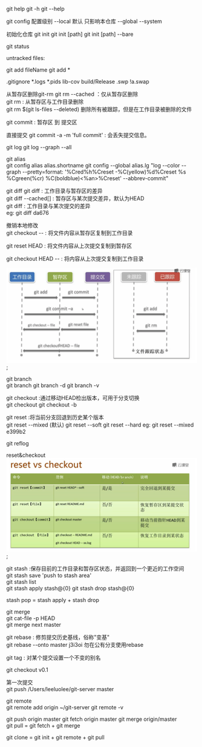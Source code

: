 git help <command>
git <command> -h 
git <command> --help

git config
配置级别
--local 默认 只影响本仓库
--global
--system  

初始化仓库
git init
git init [path]
git init [path] --bare

git status  

untracked files:

git add fileName
git add * 

.gitignore
*.logs
*.pids
lib-cov
build/Release
.swp
!a.swap

从暂存区删除git-rm
git rm --cached  ：仅从暂存区删除  
git rm           : 从暂存区与工作目录删除  
git rm $(git ls-files --deleted)  删除所有被跟踪，但是在工作目录被删除的文件  

git commit     : 暂存区 到 提交区  

直接提交
git commit -a -m 'full commit'
: 会丢失提交信息。  

git log 
git log --graph --all   

git alias  
git config alias alias.shortname <fullcommand>
git config --global alias.lg "log --color --graph --pretty=format: '%Cred%h%Creset -%C(yellow)%d%Creset %s %Cgreen(%cr) %C(boldblue)<%an>%Creset' --abbrev-commit"

git diff 
git diff      : 工作目录与暂存区的差异  
git diff --cached[<reference>]  : 暂存区与某次提交差异，默认为HEAD  
git diff <reference>   : 工作目录与某次提交的差异  
eg:
git diff da676

撤销本地修改  
git checkout --<file>   : 将文件内容从暂存区复制到工作目录

git reset HEAD <file>  : 将文件内容从上次提交复制到暂存区  

git checkout HEAD --<file> : 将内容从上次提交复制到工作目录  

![base](./image/base-git.png);  

git branch  
git branch <branchName>
git branch -d <branchName>
git branch -v  

git checkout :通过移动HEAD检出版本，可用于分支切换  
git checkout <branchName>
git checkout -b <branchName>

git reset    :将当前分支回退到历史某个版本  
git reset --mixed <commit> (默认)
git reset --soft <commit>
git reset --hard <commit>
eg:
git reset --mixed e399b2

git reflog  

reset&checkout  
![reset&checkout](./image/reset&checkout.png);  

git stash  :保存目前的工作目录和暂存区状态，并返回到一个更近的工作空间  
git stash save 'push to stash area'  
git stash list  
git stash apply stash@{0}
git stash drop stash@{0}

stash pop = stash apply + stash drop  

git merge  
git cat-file -p HEAD  
git merge next master  


git rebase     : 修剪提交历史基线，俗称"变基"  
git rebase --onto master j3i3oi
勿在公有分支使用rebase  

git tag    : 对某个提交设置一个不变的别名  

git checkout v0.1  

第一次提交  
git push /Users/leeluolee/git-server master  

git remote  
git remote add origin ~/git-server
git remote -v  

git push origin master 
git fetch origin master
git merge origin/master  
git pull = git fetch + git merge  

git clone = git init + git remote + git pull  





